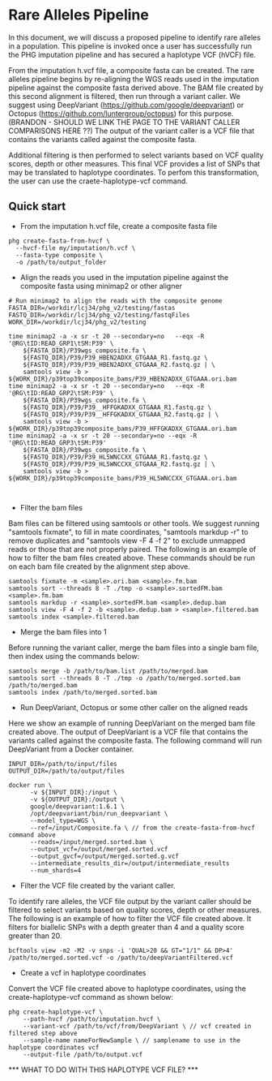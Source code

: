 # Rare Alleles Pipeline

In this document, we will discuss a proposed pipeline to identify rare alleles in a population. 
This pipeline is invoked once a user has successfully run the PHG imputation pipeline and has
secured a haplotype VCF (hVCF) file. 

From the imputation h.vcf file, a composite fasta can be created.  The rare alleles pipeline begins
by re-aligning the WGS reads used in the imputation pipeline against the composite fasta derived above.
The BAM file created by this second alignment is filtered, then run through a variant caller.  We suggest using
DeepVariant (https://github.com/google/deepvariant) or Octopus (https://github.com/luntergroup/octopus)
for this purpose.  (BRANDON - SHOULD WE LINK THE PAGE TO THE VARIANT CALLER COMPARISONS HERE ??) The output of the variant caller is a VCF file that contains the variants called
against the composite fasta.

Additional filtering is then performed to select variants based on VCF quality scores, depth or other measures. This 
final VCF provides a list of SNPs that may be translated to haplotype coordinates.  To perfom this
transformation, the user can use the craete-haplotype-vcf command.


## Quick start

* From the imputation h.vcf file, create a composite fasta file
```shell
phg create-fasta-from-hvcf \
  --hvcf-file my/imputation/h.vcf \ 
  --fasta-type composite \ 
  -o /path/to/output_folder
```
* Align the reads you used in the imputation pipeline against the composite fasta using minimap2 or other aligner
```shell
# Run minimap2 to align the reads with the composite genome
FASTA_DIR=/workdir/lcj34/phg_v2/testing/fastas
FASTQ_DIR=/workdir/lcj34/phg_v2/testing/fastqFiles
WORK_DIR=/workdir/lcj34/phg_v2/testing

time minimap2 -a -x sr -t 20 --secondary=no   --eqx -R '@RG\tID:READ_GRP1\tSM:P39' \
    ${FASTA_DIR}/P39wgs_composite.fa \
    ${FASTQ_DIR}/P39/P39_HBEN2ADXX_GTGAAA_R1.fastq.gz \
    ${FASTQ_DIR}/P39/P39_HBEN2ADXX_GTGAAA_R2.fastq.gz | \
    samtools view -b > ${WORK_DIR}/p39top39composite_bams/P39_HBEN2ADXX_GTGAAA.ori.bam
time minimap2 -a -x sr -t 20 --secondary=no   --eqx -R '@RG\tID:READ_GRP2\tSM:P39' \
    ${FASTA_DIR}/P39wgs_composite.fa \
    ${FASTQ_DIR}/P39/P39__HFFGKADXX_GTGAAA_R1.fastq.gz \
    ${FASTQ_DIR}/P39/P39__HFFGKADXX_GTGAAA_R2.fastq.gz | \
    samtools view -b > ${WORK_DIR}/p39top39composite_bams/P39_HFFGKADXX_GTGAAA.ori.bam
time minimap2 -a -x sr -t 20 --secondary=no --eqx -R '@RG\tID:READ_GRP3\tSM:P39'
    ${FASTA_DIR}/P39wgs_composite.fa \
    ${FASTQ_DIR}/P39/P39_HL5WNCCXX_GTGAAA_R1.fastq.gz \
    ${FASTQ_DIR}/P39/P39_HL5WNCCXX_GTGAAA_R2.fastq.gz | \
    samtools view -b > ${WORK_DIR}/p39top39composite_bams/P39_HL5WNCCXX_GTGAAA.ori.bam



```

* Filter the bam files

Bam files can be filtered using samtools or other tools.  We suggest running "samtools fixmate", to fill in mate coordinates,
"samtools markdup -r" to remove duplicates and "samtools view -F 4 -f 2" to exclude unmapped reads or those that are not
properly paired.  The following is an example of how to filter the bam files created above.  These commands should be
run on each bam file created by the alignment step above.

```shell
samtools fixmate -m <sample>.ori.bam <sample>.fm.bam
samtools sort --threads 8 -T ./tmp -o <sample>.sortedFM.bam <sample>.fm.bam
samtools markdup -r <sample>.sortedFM.bam <sample>.dedup.bam
samtools view -F 4 -f 2 -b <sample>.dedup.bam > <sample>.filtered.bam
samtools index <sample>.filtered.bam
```


* Merge the bam files into 1

Before running the variant caller, merge the bam files into a single bam file, then index using the commands below:
```shell
samtools merge -b /path/to/bam.list /path/to/merged.bam
samtools sort --threads 8 -T ./tmp -o /path/to/merged.sorted.bam /path/to/merged.bam
samtools index /path/to/merged.sorted.bam
```
* Run DeepVariant, Octopus or some other caller on the aligned reads

Here we show an example of running DeepVariant on the merged bam file created above.  The output of DeepVariant is a VCF file
that contains the variants called against the composite fasta.  The following command will run DeepVariant 
from a Docker container.
  ```shell
  INPUT_DIR=/path/to/input/files
  OUTPUT_DIR=/path/to/output/files
  
  docker run \
        -v ${INPUT_DIR}:/input \
        -v ${OUTPUT_DIR}:/output \
        google/deepvariant:1.6.1 \
        /opt/deepvariant/bin/run_deepvariant \
        --model_type=WGS \
        --ref=/input/Composite.fa \ // from the create-fasta-from-hvcf command above
        --reads=/input/merged.sorted.bam \
        --output_vcf=/output/merged.sorted.vcf
        --output_gvcf=/output/merged.sorted.g.vcf
        --intermediate_results_dir=/output/intermediate_results
        --num_shards=4
  ```
* Filter the VCF file created by the variant caller.

To identify rare alleles, the VCF file output by the variant caller should be filtered to select variants based on 
quality scores, depth or other measures.  The following is an example of how to filter the VCF file created above.
It filters for biallelic SNPs with a depth greater than 4 and a quality score greater than 20.

```shell
bcftools view -m2 -M2 -v snps -i 'QUAL>20 && GT="1/1" && DP>4' /path/to/merged.sorted.vcf -o /path/to/deepVariantFiltered.vcf
```

* Create a vcf in haplotype coordinates

Convert the VCF file created above to haplotype coordinates, using the create-haplotype-vcf command as shown below:
  ```shell
  phg create-haplotype-vcf \
      --path-hvcf /path/to/imputation.hvcf \
      --variant-vcf /path/to/vcf/from/DeepVariant \ // vcf created in filtered step above
      --sample-name nameForNewSample \ // samplename to use in the haplotype coordinates vcf
      --output-file /path/to/output.vcf
  ```

*** WHAT TO DO WITH THIS HAPLOTYPE VCF FILE? ***